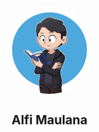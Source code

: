 <p align="center">
  <img src="./threeal.jpg" width="200" style="border-radius:50%"/>
</p>
<h1 align="center">Alfi Maulana</h1>
